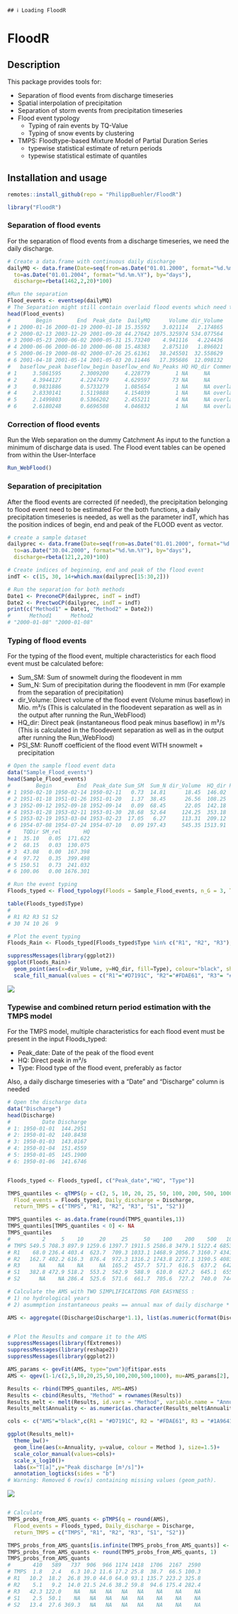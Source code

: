
    ## ℹ Loading FloodR

<!-- README.md is generated from README.Rmd. Please edit that file -->

# FloodR

## Description

This package provides tools for:

-   Separation of flood events from discharge timeseries
-   Spatial interpolation of precipitation
-   Separation of storm events from precipitation timeseries
-   Flood event typology
    -   Typing of rain events by TQ-Value
    -   Typing of snow events by clustering
-   TMPS: Floodtype-based Mixture Model of Partial Duration Series
    -   typewise statistical estimate of return periods
    -   typewise statistical estimate of quantiles

## Installation and usage

``` r
remotes::install_github(repo = "PhilippBuehler/FloodR")
```

``` r
library("FloodR")
```

### Separation of flood events

For the separation of flood events from a discharge timeseries, we need
the daily discharge.

``` r
# Create a data.frame with continuous daily discharge
dailyMQ <- data.frame(Date=seq(from=as.Date("01.01.2000", format="%d.%m.%Y"),
  to=as.Date("01.01.2004", format="%d.%m.%Y"), by="days"),
  discharge=rbeta(1462,2,20)*100)

#Run the separation
Flood_events <- eventsep(dailyMQ)
# The Separation might still contain overlaid flood events which need to be corrected
head(Flood_events)
#        Begin        End  Peak_date  DailyMQ      Volume dir_Volume
# 1 2000-01-16 2000-01-19 2000-01-18 15.35592    3.021114   2.174865
# 2 2000-02-13 2003-12-29 2001-09-28 44.27642 1075.325974 534.077564
# 3 2000-05-23 2000-06-02 2000-05-31 15.73240    4.941116   4.224436
# 4 2000-06-06 2000-06-10 2000-06-08 15.48383    2.875110   1.896021
# 5 2000-06-19 2000-08-02 2000-07-26 25.61361   38.245501  32.558629
# 6 2001-04-18 2001-05-14 2001-05-03 20.11446   17.395686  12.098132
#   baseflow_peak baseflow_begin baseflow_end No_Peaks HQ HQ_dir Comments
# 1     3.5861595      2.3009200     4.228779        1 NA     NA         
# 2     4.3944127      4.2247479     4.629597       73 NA     NA         
# 3     0.9831886      0.5733279     1.085654        1 NA     NA overlaid
# 4     2.8330141      1.5119888     4.154039        1 NA     NA overlaid
# 5     2.1499803      0.5366202     2.455211        4 NA     NA overlaid
# 6     2.6180248      0.6696508     4.046832        1 NA     NA overlaid
```

### Correction of flood events

Run the Web separation on the dummy Catchment As input to the function a
minimum of discharge data is used. The Flood event tables can be opened
from within the User-Interface

``` r
Run_WebFlood()
```

### Separation of precipitation

After the flood events are corrected (if needed), the precipitation
belonging to flood event need to be estimated For the both functions, a
daily precipitation timeseries is needed, as well as the parameter indT,
which has the position indices of begin, end and peak of the FLOOD event
as vector.

``` r
# create a sample dataset
dailyprec <- data.frame(Date=seq(from=as.Date("01.01.2000", format="%d.%m.%Y"),
  to=as.Date("30.04.2000", format="%d.%m.%Y"), by="days"),
  discharge=rbeta(121,2,20)*100)

# Create indices of beginning, end and peak of the flood event
indT <- c(15, 30, 14+which.max(dailyprec[15:30,2])) 

# Run the separation for both methods
Date1 <- PreconeCP(dailyprec, indT = indT)
Date2 <- PrectwoCP(dailyprec, indT = indT)
print(c("Method1" = Date1, "Method2" = Date2))
#      Method1      Method2 
# "2000-01-08" "2000-01-08"
```

### Typing of flood events

For the typing of the flood event, multiple characteristics for each
flood event must be calculated before:

-   Sum_SM: Sum of snowmelt during the floodevent in mm
-   Sum_N: Sum of precipitation during the floodevent in mm (For example
    from the separation of precipitation)
-   dir_Volume: Direct volume of the flood event (Volume minus baseflow)
    in Mio. m³/s (This is calculated in the floodevent separation as
    well as in the output after running the Run_WebFlood)
-   HQ_dir: Direct peak (instantaneous flood peak minus baseflow) in
    m³/s (This is calculated in the floodevent separation as well as in
    the output after running the Run_WebFlood)
-   PSI_SM: Runoff coefficient of the flood event WITH snowmelt +
    precipitation

``` r
# Open the sample flood event data
data("Sample_Flood_events")
head(Sample_Flood_events)
#        Begin        End  Peak_date Sum_SM  Sum_N dir_Volume  HQ_dir PSI_SM
# 1 1950-02-10 1950-02-14 1950-02-11   0.73  14.81      18.45  146.02   0.22
# 2 1951-01-18 1951-01-26 1951-01-20   1.37  38.45      26.56  108.25   0.12
# 3 1952-09-12 1952-09-18 1952-09-14   0.09  68.45      22.05  142.18   0.06
# 4 1953-01-28 1953-02-11 1953-01-30  28.68  52.64     124.25  353.18   0.28
# 5 1953-02-19 1953-03-04 1953-02-23  17.05   6.27     113.31  209.12   0.89
# 6 1954-07-08 1954-07-24 1954-07-10   0.09 197.43     545.35 1513.91   0.50
#    TQDir SM_rel       HQ
# 1  35.10   0.05  171.622
# 2  68.15   0.03  130.075
# 3  43.08   0.00  167.398
# 4  97.72   0.35  399.498
# 5 150.51   0.73  241.032
# 6 100.06   0.00 1676.301

# Run the event typing
Floods_typed <- Flood_typology(Floods = Sample_Flood_events, n_G = 3, Type_3_min_samplesize = 10)

table(Floods_typed$Type)
# 
# R1 R2 R3 S1 S2 
# 30 74 10 26  9

# Plot the event typing
Floods_Rain <- Floods_typed[Floods_typed$Type %in% c("R1", "R2", "R3"),]

suppressMessages(library(ggplot2))
ggplot(Floods_Rain)+
  geom_point(aes(x=dir_Volume, y=HQ_dir, fill=Type), colour="black", shape=21, size=2)+
  scale_fill_manual(values = c("R1"="#D7191C", "R2"="#FDAE61", "R3"= "#1A9641"))
```

<img src="man/Figure/unnamed-chunk-7-1.svg" style="display: block; margin: auto;" />

### Typewise and combined return period estimation with the TMPS model

For the TMPS model, multiple characteristics for each flood event must
be present in the input Floods_typed:

-   Peak_date: Date of the peak of the flood event
-   HQ: Direct peak in m³/s
-   Type: Flood type of the flood event, preferably as factor

Also, a daily discharge timeseries with a “Date” and “Discharge” column
is needed

``` r
# Open the discharge data
data("Discharge")
head(Discharge)
#          Date Discharge
# 1: 1950-01-01  144.2951
# 2: 1950-01-02  140.8438
# 3: 1950-01-03  143.0167
# 4: 1950-01-04  151.4559
# 5: 1950-01-05  145.1900
# 6: 1950-01-06  141.6746


Floods_typed <- Floods_typed[, c("Peak_date","HQ", "Type")]

TMPS_quantiles <- qTMPS(p = c(2, 5, 10, 20, 25, 50, 100, 200, 500, 1000), 
  Flood_events = Floods_typed, Daily_discharge = Discharge, 
  return_TMPS = c("TMPS", "R1", "R2", "R3", "S1", "S2"))

TMPS_quantiles <- as.data.frame(round(TMPS_quantiles,1))
TMPS_quantiles[TMPS_quantiles < 0] <- NA
TMPS_quantiles
#          2     5    10     20     25     50    100    200    500   1000
# TMPS 549.5 708.3 897.9 1259.6 1397.7 1911.5 2586.8 3479.1 5122.4 6853.7
# R1    68.0 236.4 403.4  623.7  709.3 1033.1 1468.9 2056.7 3160.7 4341.5
# R2   162.7 402.2 616.3  876.4  972.3 1316.2 1743.8 2277.1 3190.5 4083.8
# R3      NA    NA    NA     NA  165.2  457.7  571.7  616.5  637.2  642.4
# S1   382.8 472.9 518.2  553.2  562.9  588.9  610.0  627.2  645.1  655.8
# S2      NA    NA 286.4  525.6  571.6  661.7  705.6  727.2  740.0  744.2

# Calculate the AMS with TWO SIMPLIFICATIONS FOR EASYNESS : 
# 1) no hydrological years 
# 2) asummption instantaneous peaks == annual max of daily discharge * 1.1

AMS <- aggregate((Discharge$Discharge*1.1), list(as.numeric(format(Discharge$Date,"%Y"))), max, na.rm=TRUE)$x


# Plot the Results and compare it to the AMS
suppressMessages(library(fExtremes))
suppressMessages(library(reshape2))
suppressMessages(library(ggplot2))

AMS_params <- gevFit(AMS, type="pwm")@fit$par.ests  
AMS <- qgev(1-1/c(2,5,10,20,25,50,100,200,500,1000), mu=AMS_params[2], xi=AMS_params[1], beta=AMS_params[3])

Results <- rbind(TMPS_quantiles, AMS=AMS)
Results <- cbind(Results, "Method" = rownames(Results))
Results_melt <- melt(Results, id.vars = "Method", variable.name = "Annuality")
Results_melt$Annuality <- as.numeric(as.character(Results_melt$Annuality))

cols <- c("AMS"="black",c(R1 = "#D7191C", R2 = "#FDAE61", R3 = "#1A9641", S1 = "#6BAED6", S2 = "#2171B5"),  "TMPS"="darkorchid1")

ggplot(Results_melt)+ 
  theme_bw()+
  geom_line(aes(x=Annuality, y=value, colour = Method ), size=1.5)+ 
  scale_color_manual(values=cols)+
  scale_x_log10()+
  labs(x="T[a]",y="Peak discharge [m³/s]")+
  annotation_logticks(sides = "b")
# Warning: Removed 6 row(s) containing missing values (geom_path).
```

<img src="man/Figure/unnamed-chunk-8-1.svg" style="display: block; margin: auto;" />

``` r

# Calculate 
TMPS_probs_from_AMS_quants <- pTMPS(q = round(AMS), 
  Flood_events = Floods_typed, Daily_discharge = Discharge, 
  return_TMPS = c("TMPS", "R1", "R2", "R3", "S1", "S2"))

TMPS_probs_from_AMS_quants[is.infinite(TMPS_probs_from_AMS_quants)] <- NA
TMPS_probs_from_AMS_quants <- round(TMPS_probs_from_AMS_quants, 1)
TMPS_probs_from_AMS_quants
#       410   589   737  906  966 1174 1418  1706  2167  2590
# TMPS  1.8   2.4   6.3 10.2 11.6 17.2 25.8  38.7  66.5 100.3
# R1   10.2  18.2  26.8 39.0 44.0 64.0 93.1 135.7 223.2 325.8
# R2    5.1   9.2  14.0 21.5 24.6 38.2 59.8  94.6 175.4 282.4
# R3   42.3 122.0    NA   NA   NA   NA   NA    NA    NA    NA
# S1    2.5  50.1    NA   NA   NA   NA   NA    NA    NA    NA
# S2   13.4  27.6 369.3   NA   NA   NA   NA    NA    NA    NA
```
